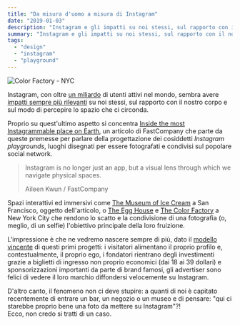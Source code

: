 ```yaml
---
title: "Da misura d'uomo a misura di Instagram"
date: "2019-01-03"
description: "Instagram e gli impatti su noi stessi, sul rapporto con il nostro corpo e sul modo di percepire lo spazio che ci circonda."
summary: "Instagram e gli impatti su noi stessi, sul rapporto con il nostro corpo e sul modo di percepire lo spazio che ci circonda."
tags: 
  - "design"
  - "instagram"
  - "playground"
---
```


![Color Factory - NYC](images/ColorFactory-1024x767.png)

Instagram, con oltre [un miliardo](https://www.statista.com/statistics/272014/global-social-networks-ranked-by-number-of-users/) di utenti attivi nel mondo, sembra avere [impatti sempre più rilevanti](https://www.buzzfeed.com/elfyscott/heres-how-instagram-affects-our-psychology-according-to) su noi stessi, sul rapporto con il nostro corpo e sul modo di percepire lo spazio che ci circonda.

Proprio su quest'ultimo aspetto si concentra [Inside the most Instagrammable place on Earth](https://www.fastcompany.com/90281989/inside-the-most-instagrammable-place-on-earth), un articolo di FastCompany che parte da queste premesse per parlare della progettazione dei cosiddetti _Instagram playgrounds_, luoghi disegnati per essere fotografati e condivisi sul popolare social network.

> Instagram is no longer just an app, but a visual lens through which we navigate physical spaces.
> 
> Aileen Kwun / FastCompany  

Spazi interattivi ed immersivi come [The Museum of Ice Cream](https://www.museumoficecream.com/) a San Francisco, oggetto dell'articolo, o [The Egg House](https://www.theegg.house/) e [The Color Factory](https://www.colorfactory.co/) a New York City che rendono lo scatto e la condivisione di una fotografia (o, meglio, di un selfie) l'obiettivo principale della loro fruizione.

L'impressione è che ne vedremo nascere sempre di più, dato il [modello vincente](https://medium.com/@irmazandl/instagram-playgrounds-the-future-of-advertising-dfc0bcb52faf) di questi primi progetti: i visitatori alimentano il proprio profilo e, contestualmente, il proprio ego, i fondatori rientrano degli investimenti grazie a biglietti di ingresso non proprio economici (dai 18 ai 39 dollari) e sponsorizzazioni importanti da parte di brand famosi, gli advertiser sono felici di vedere il loro marchio diffondersi velocemente su Instagram.

D'altro canto, il fenomeno non ci deve stupire: a quanti di noi è capitato recentemente di entrare un bar, un negozio o un museo e di pensare: "qui ci starebbe proprio bene una foto da mettere su Instagram"?!  
Ecco, non credo si tratti di un caso.

